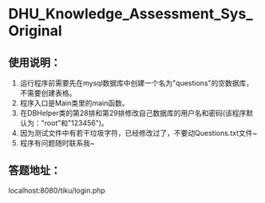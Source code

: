 # DHU_Knowledge_Assessment_Sys_Original

## 使用说明：

1. 运行程序前需要先在mysql数据库中创建一个名为"questions"的空数据库，不需要创建表格。
2. 程序入口是Main类里的main函数。
3. 在DBHelper类的第28排和第29排修改自己数据库的用户名和密码(该程序默认为："root"和"123456")。
4. 因为测试文件中有若干垃圾字符，已经修改过了，不要动Questions.txt文件~
5. 程序有问题随时联系我~

## 答题地址：

localhost:8080/tiku/login.php